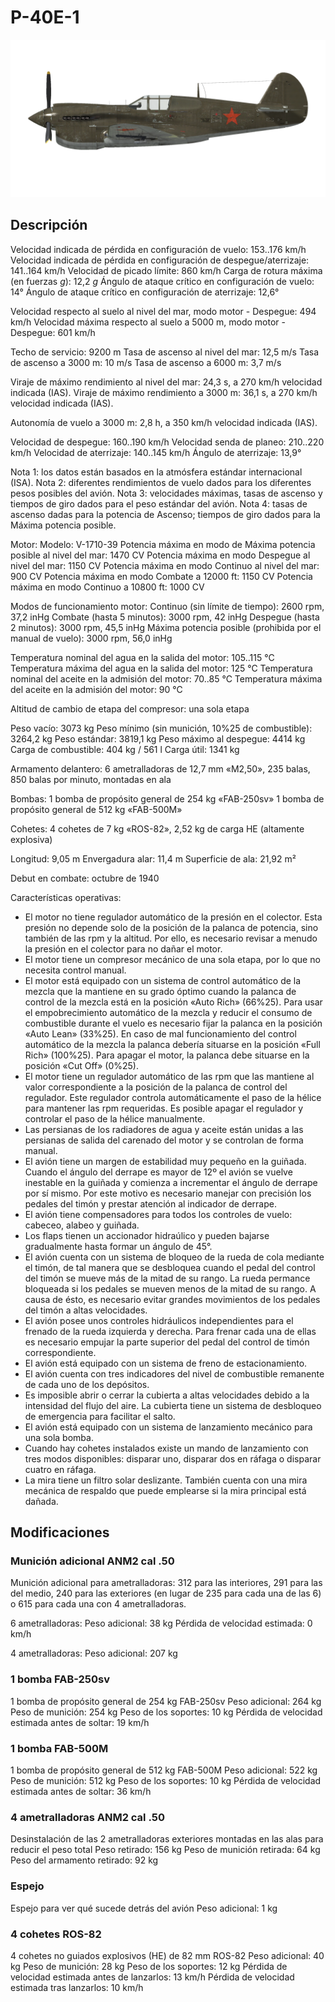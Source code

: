 # P-40E-1

![p40e1](../images/p40e1.png)

## Descripción

Velocidad indicada de pérdida en configuración de vuelo: 153..176 km/h
Velocidad indicada de pérdida en configuración de despegue/aterrizaje: 141..164 km/h
Velocidad de picado límite: 860 km/h
Carga de rotura máxima (en fuerzas <i>g</i>): 12,2 <i>g</i>
Ángulo de ataque crítico en configuración de vuelo: 14°
Ángulo de ataque crítico en configuración de aterrizaje: 12,6°

Velocidad respecto al suelo al nivel del mar, modo motor - Despegue: 494 km/h
Velocidad máxima respecto al suelo a 5000 m, modo motor - Despegue: 601 km/h

Techo de servicio: 9200 m
Tasa de ascenso al nivel del mar: 12,5 m/s
Tasa de ascenso a 3000 m: 10 m/s
Tasa de ascenso a 6000 m: 3,7 m/s

Viraje de máximo rendimiento al nivel del mar: 24,3 s, a 270 km/h velocidad indicada (IAS).
Viraje de máximo rendimiento a 3000 m: 36,1 s, a 270 km/h velocidad indicada (IAS).

Autonomía de vuelo a 3000 m: 2,8 h, a 350 km/h velocidad indicada (IAS).

Velocidad de despegue: 160..190 km/h
Velocidad senda de planeo: 210..220 km/h
Velocidad de aterrizaje: 140..145 km/h
Ángulo de aterrizaje: 13,9°

Nota 1: los datos están basados en la atmósfera estándar internacional (ISA).
Nota 2: diferentes rendimientos de vuelo dados para los diferentes pesos posibles del avión.
Nota 3: velocidades máximas, tasas de ascenso y tiempos de giro dados para el peso estándar del avión.
Nota 4: tasas de ascenso dadas para la potencia de Ascenso; tiempos de giro dados para la Máxima potencia posible.

Motor:
Modelo: V-1710-39
Potencia máxima en modo de Máxima potencia posible al nivel del mar: 1470 CV
Potencia máxima en modo Despegue al nivel del mar: 1150 CV
Potencia máxima en modo Continuo al nivel del mar: 900 CV
Potencia máxima en modo Combate a 12000 ft: 1150 CV
Potencia máxima en modo Continuo a 10800 ft: 1000 CV

Modos de funcionamiento motor:
Continuo (sin límite de tiempo): 2600 rpm, 37,2 inHg
Combate (hasta 5 minutos): 3000 rpm, 42 inHg
Despegue (hasta 2 minutos): 3000 rpm, 45,5 inHg
Máxima potencia posible (prohibida por el manual de vuelo): 3000 rpm, 56,0 inHg

Temperatura nominal del agua en la salida del motor: 105..115 °C
Temperatura máxima del agua en la salida del motor: 125 °C
Temperatura nominal del aceite en la admisión del motor: 70..85 °C
Temperatura máxima del aceite en la admisión del motor: 90 °C

Altitud de cambio de etapa del compresor: una sola etapa

Peso vacío: 3073 kg
Peso mínimo (sin munición, 10%25 de combustible): 3264,2 kg
Peso estándar: 3819,1 kg
Peso máximo al despegue: 4414 kg
Carga de combustible: 404 kg / 561 l
Carga útil: 1341 kg

Armamento delantero:
6 ametralladoras de 12,7 mm «M2,50», 235 balas, 850 balas por minuto, montadas en ala

Bombas:
1 bomba de propósito general de 254 kg «FAB-250sv»
1 bomba de propósito general de 512 kg «FAB-500M»

Cohetes:
4 cohetes de 7 kg «ROS-82», 2,52 kg de carga HE (altamente explosiva)

Longitud: 9,05 m
Envergadura alar: 11,4 m
Superficie de ala: 21,92 m²

Debut en combate: octubre de 1940

Características operativas:
- El motor no tiene regulador automático de la presión en el colector. Esta presión no depende solo de la posición de la palanca de potencia, sino también de las rpm y la altitud. Por ello, es necesario revisar a menudo la presión en el colector para no dañar el motor.
- El motor tiene un compresor mecánico de una sola etapa, por lo que no necesita control manual.
- El motor está equipado con un sistema de control automático de la mezcla que la mantiene en su grado óptimo cuando la palanca de control de la mezcla está en la posición «Auto Rich» (66%25). Para usar el empobrecimiento automático de la mezcla y reducir el consumo de combustible durante el vuelo es necesario fijar la palanca en la posición «Auto Lean» (33%25). En caso de mal funcionamiento del control automático de la mezcla la palanca debería situarse en la posición «Full Rich» (100%25). Para apagar el motor, la palanca debe situarse en la posición «Cut Off» (0%25).
- El motor tiene un regulador automático de las rpm que las mantiene al valor correspondiente a la posición de la palanca de control del regulador. Este regulador controla automáticamente el paso de la hélice para mantener las rpm requeridas. Es posible apagar el regulador y controlar el paso de la hélice manualmente.
- Las persianas de los radiadores de agua y aceite están unidas a las persianas de salida del carenado del motor y se controlan de forma manual.
- El avión tiene un margen de estabilidad muy pequeño en la guiñada. Cuando el ángulo del derrape es mayor de 12º el avión se vuelve inestable en la guiñada y comienza a incrementar el ángulo de derrape por sí mismo. Por este motivo es necesario manejar con precisión los pedales del timón y prestar atención al indicador de derrape.
- El avión tiene compensadores para todos los controles de vuelo: cabeceo, alabeo y guiñada.
- Los flaps tienen un accionador hidraúlico y pueden bajarse gradualmente hasta formar un ángulo de 45°.
- El avión  cuenta con un sistema de bloqueo de la rueda de cola mediante el timón, de tal manera que se desbloquea cuando el pedal del control del timón se mueve más de la mitad de su rango. La rueda permance bloqueada si los pedales se mueven menos de la mitad de su rango. A causa de ésto, es necesario evitar grandes movimientos de los pedales del timón a altas velocidades.
- El avión posee unos controles hidráulicos independientes para el frenado de la rueda izquierda y derecha. Para frenar cada una de ellas es necesario empujar la parte superior del pedal del control de timón correspondiente.
- El avión está equipado con un sistema de freno de estacionamiento.
- El avión cuenta con tres indicadores del nivel de combustible remanente de cada uno de los depósitos.
- Es imposible abrir o cerrar la cubierta a altas velocidades debido a la intensidad del flujo del aire. La cubierta tiene un sistema de desbloqueo de emergencia para facilitar el salto.
- El avión está equipado con un sistema de lanzamiento mecánico para una sola bomba.
- Cuando hay cohetes instalados existe un mando de lanzamiento con tres modos disponibles: disparar uno, disparar dos en ráfaga o disparar cuatro en ráfaga.
- La mira tiene un filtro solar deslizante. También cuenta con una mira mecánica de respaldo que puede emplearse si la mira principal está dañada.

## Modificaciones


### Munición adicional ANM2 cal .50

Munición adicional para ametralladoras: 312 para las interiores, 291 para las del medio, 240 para las exteriores (en lugar de 235 para cada una de las 6) o 615 para cada una con 4 ametralladoras.

6 ametralladoras:
Peso adicional: 38 kg
Pérdida de velocidad estimada: 0 km/h

4 ametralladoras:
Peso adicional: 207 kg


### 1 bomba FAB-250sv

1 bomba de propósito general de 254 kg FAB-250sv
Peso adicional: 264 kg
Peso de munición: 254 kg
Peso de los soportes: 10 kg
Pérdida de velocidad estimada antes de soltar: 19 km/h


### 1 bomba FAB-500M

1 bomba de propósito general de 512 kg FAB-500M
Peso adicional: 522 kg
Peso de munición: 512 kg
Peso de los soportes: 10 kg
Pérdida de velocidad estimada antes de soltar: 36 km/h


### 4 ametralladoras ANM2 cal .50 

Desinstalación de las 2 ametralladoras exteriores montadas en las alas para reducir el peso total
Peso retirado: 156 kg
Peso de munición retirada: 64 kg
Peso del armamento retirado: 92 kg


### Espejo

Espejo para ver qué sucede detrás del avión
Peso adicional: 1 kg


### 4 cohetes ROS-82

4 cohetes no guiados explosivos (HE) de 82 mm ROS-82
Peso adicional: 40 kg
Peso de munición: 28 kg
Peso de los soportes: 12 kg
Pérdida de velocidad estimada antes de lanzarlos: 13 km/h
Pérdida de velocidad estimada tras lanzarlos: 10 km/h